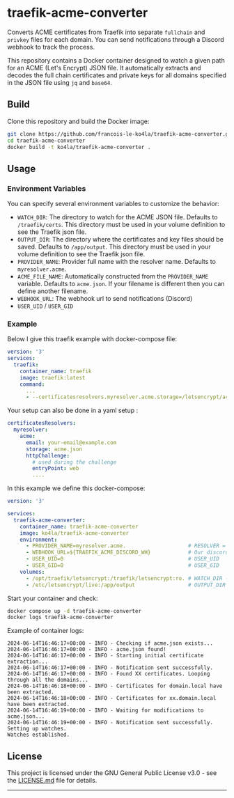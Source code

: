 # traefik-acme-converter
Converts ACME certificates from Traefik into separate `fullchain` and `privkey` files for each domain.
You can send notifications through a Discord webhook to track the process.

This repository contains a Docker container designed to watch a given path for an ACME (Let's Encrypt) JSON file. It automatically extracts and decodes the full chain certificates and private keys for all domains specified in the JSON file using `jq` and `base64`.

## Build

Clone this repository and build the Docker image:

```bash
git clone https://github.com/francois-le-ko4la/traefik-acme-converter.git
cd traefik-acme-converter
docker build -t ko4la/traefik-acme-converter .
```

## Usage

### Environment Variables

You can specify several environment variables to customize the behavior:

- `WATCH_DIR`: The directory to watch for the ACME JSON file. Defaults to `/traefik/certs`. This directory must be used in your volume definition to see the Traefik json file.
- `OUTPUT_DIR`: The directory where the certificates and key files should be saved. Defaults to `/app/output`. This directory must be used in your volume definition to see the Traefik json file.
- `PROVIDER_NAME`: Provider full name with the resolver name. Defaults to `myresolver.acme`.
- `ACME_FILE_NAME`: Automatically constructed from the `PROVIDER_NAME` variable. Defaults to `acme.json`. If your filename is different then you can define another filename.
- `WEBHOOK_URL`: The webhook url to send notifications (Discord)
- `USER_UID` / `USER_GID`

### Example

Below I give this traefik example with docker-compose file:
```yaml
version: '3'
services:
  traefik:
    container_name: traefik
    image: traefik:latest
    command:
      ...
      - --certificatesresolvers.myresolver.acme.storage=/letsencrypt/acme.json
```

Your setup can also be done in a yaml setup :
```yaml
certificatesResolvers:
  myresolver:
    acme:
      email: your-email@example.com
      storage: acme.json
      httpChallenge:
        # used during the challenge
        entryPoint: web
        ....
```

In this example we define this docker-compose:
```yaml
version: '3'

services:
  traefik-acme-converter:
    container_name: traefik-acme-converter
    image: ko4la/traefik-acme-converter
    environment:
      - PROVIDER_NAME=myresolver.acme.                    # RESOLVER = myresolver and ACME_FILE_NAME = acme.json
      - WEBHOOK_URL=${TRAEFIK_ACME_DISCORD_WH}            # Our discord webhook
      - USER_UID=0                                        # USER_UID
      - USER_GID=0                                        # USER_GID
    volumes:
      - /opt/traefik/letsencrypt:/traefik/letsencrypt:ro. # WATCH_DIR - our JSON is in /opt/traefik/letsencrypt
      - /etc/letsencrypt/live:/app/output                 # OUTPUT_DIR - we use /etc/letsencrypt to write our certificates
```

Start your container and check:
```sh
docker compose up -d traefik-acme-converter
docker logs traefik-acme-converter
```

Example of container logs:
```
2024-06-14T16:46:17+00:00 - INFO - Checking if acme.json exists...
2024-06-14T16:46:17+00:00 - INFO - acme.json found!
2024-06-14T16:46:17+00:00 - INFO - Starting initial certificate extraction...
2024-06-14T16:46:17+00:00 - INFO - Notification sent successfully.
2024-06-14T16:46:17+00:00 - INFO - Found XX certificates. Looping through all the domains...
2024-06-14T16:46:18+00:00 - INFO - Certificates for domain.local have been extracted.
2024-06-14T16:46:18+00:00 - INFO - Certificates for xx.domain.local have been extracted.
2024-06-14T16:46:19+00:00 - INFO - Waiting for modifications to acme.json...
2024-06-14T16:46:19+00:00 - INFO - Notification sent successfully.
Setting up watches.
Watches established.
```

## License

This project is licensed under the GNU General Public License v3.0 - see the [LICENSE.md](LICENSE.md) file for details.

---
